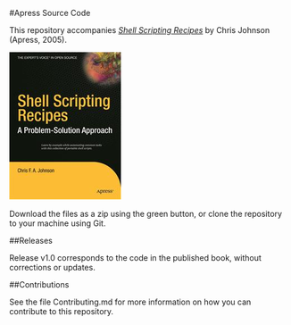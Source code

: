#Apress Source Code

This repository accompanies [*Shell Scripting Recipes*](http://www.apress.com/9781590594711) by Chris Johnson (Apress, 2005).

![Cover image](9781590594711.jpg)

Download the files as a zip using the green button, or clone the repository to your machine using Git.

##Releases

Release v1.0 corresponds to the code in the published book, without corrections or updates.

##Contributions

See the file Contributing.md for more information on how you can contribute to this repository.
